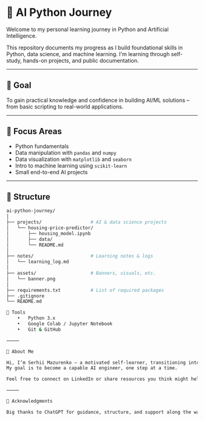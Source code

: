 # 🧠 AI Python Journey

Welcome to my personal learning journey in Python and Artificial Intelligence.

This repository documents my progress as I build foundational skills in Python, data science, and machine learning. I'm learning through self-study, hands-on projects, and public documentation.

---

## 🚀 Goal

To gain practical knowledge and confidence in building AI/ML solutions – from basic scripting to real-world applications.

---

## 📌 Focus Areas

- Python fundamentals
- Data manipulation with `pandas` and `numpy`
- Data visualization with `matplotlib` and `seaborn`
- Intro to machine learning using `scikit-learn`
- Small end-to-end AI projects

---

## 📂 Structure

```bash
ai-python-journey/
│
├── projects/                  # AI & data science projects
│   └── housing-price-predictor/
│       ├── housing_model.ipynb
│       ├── data/
│       └── README.md
│
├── notes/                     # Learning notes & logs
│   └── learning_log.md
│
├── assets/                    # Banners, visuals, etc.
│   └── banner.png
│
├── requirements.txt           # List of required packages
├── .gitignore
└── README.md

🧰 Tools
	•	Python 3.x
	•	Google Colab / Jupyter Notebook
	•	Git & GitHub

⸻

👋 About Me

Hi, I’m Serhii Mazurenko – a motivated self-learner, transitioning into the world of AI and data science.
My goal is to become a capable AI engineer, one step at a time.

Feel free to connect on LinkedIn or share resources you think might help!

⸻

🤝 Acknowledgments

Big thanks to ChatGPT for guidance, structure, and support along the way.
